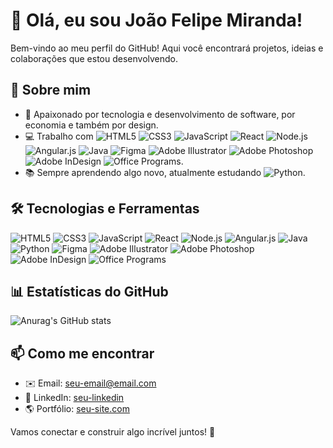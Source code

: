# 👋 Olá, eu sou João Felipe Miranda!

Bem-vindo ao meu perfil do GitHub! Aqui você encontrará projetos, ideias e colaborações que estou desenvolvendo.

## 🚀 Sobre mim
- 🎯 Apaixonado por tecnologia e desenvolvimento de software, por economia e também por design.
- 💻 Trabalho com ![HTML5](https://img.shields.io/badge/HTML5-E34F26?style=for-the-badge&logo=html5&logoColor=white)
![CSS3](https://img.shields.io/badge/CSS3-1572B6?style=for-the-badge&logo=css3&logoColor=white)
![JavaScript](https://img.shields.io/badge/JavaScript-F7DF1E?style=for-the-badge&logo=javascript&logoColor=black)
![React](https://img.shields.io/badge/React-61DAFB?style=for-the-badge&logo=react&logoColor=black)
![Node.js](https://img.shields.io/badge/Node.js-339933?style=for-the-badge&logo=node.js&logoColor=white)
![Angular.js](https://img.shields.io/badge/Angular.js-DD0031?style=for-the-badge&logo=angular&logoColor=white)
![Java](https://img.shields.io/badge/Java-007396?style=for-the-badge&logo=java&logoColor=white)
![Figma](https://img.shields.io/badge/Figma-F24E1E?style=for-the-badge&logo=figma&logoColor=white)
![Adobe Illustrator](https://img.shields.io/badge/Adobe%20Illustrator-FF9A00?style=for-the-badge&logo=adobeillustrator&logoColor=white)
![Adobe Photoshop](https://img.shields.io/badge/Adobe%20Photoshop-31A8FF?style=for-the-badge&logo=adobephotoshop&logoColor=white)
![Adobe InDesign](https://img.shields.io/badge/Adobe%20InDesign-FF3366?style=for-the-badge&logo=adobeindesign&logoColor=white)
![Office Programs](https://img.shields.io/badge/Microsoft%20Office-D83B01?style=for-the-badge&logo=microsoftoffice&logoColor=white).
- 📚 Sempre aprendendo algo novo, atualmente estudando ![Python](https://img.shields.io/badge/Python-3776AB?style=for-the-badge&logo=python&logoColor=white).

## 🛠️ Tecnologias e Ferramentas

![HTML5](https://img.shields.io/badge/HTML5-E34F26?style=for-the-badge&logo=html5&logoColor=white)
![CSS3](https://img.shields.io/badge/CSS3-1572B6?style=for-the-badge&logo=css3&logoColor=white)
![JavaScript](https://img.shields.io/badge/JavaScript-F7DF1E?style=for-the-badge&logo=javascript&logoColor=black)
![React](https://img.shields.io/badge/React-61DAFB?style=for-the-badge&logo=react&logoColor=black)
![Node.js](https://img.shields.io/badge/Node.js-339933?style=for-the-badge&logo=node.js&logoColor=white)
![Angular.js](https://img.shields.io/badge/Angular.js-DD0031?style=for-the-badge&logo=angular&logoColor=white)
![Java](https://img.shields.io/badge/Java-007396?style=for-the-badge&logo=java&logoColor=white)
![Python](https://img.shields.io/badge/Python-3776AB?style=for-the-badge&logo=python&logoColor=white)
![Figma](https://img.shields.io/badge/Figma-F24E1E?style=for-the-badge&logo=figma&logoColor=white)
![Adobe Illustrator](https://img.shields.io/badge/Adobe%20Illustrator-FF9A00?style=for-the-badge&logo=adobeillustrator&logoColor=white)
![Adobe Photoshop](https://img.shields.io/badge/Adobe%20Photoshop-31A8FF?style=for-the-badge&logo=adobephotoshop&logoColor=white)
![Adobe InDesign](https://img.shields.io/badge/Adobe%20InDesign-FF3366?style=for-the-badge&logo=adobeindesign&logoColor=white)
![Office Programs](https://img.shields.io/badge/Microsoft%20Office-D83B01?style=for-the-badge&logo=microsoftoffice&logoColor=white)

## 📊 Estatísticas do GitHub

![Anurag's GitHub stats](https://github-readme-stats.vercel.app/api?username=SEU-USUARIO&show_icons=true&theme=dark)

## 📫 Como me encontrar
- ✉️ Email: [seu-email@email.com](mailto:seu-email@email.com)
- 🔗 LinkedIn: [seu-linkedin](https://linkedin.com/in/seu-usuario)
- 🌎 Portfólio: [seu-site.com](https://seu-site.com)

Vamos conectar e construir algo incrível juntos! 🚀
